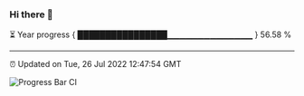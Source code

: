 ### Hi there 👋

⏳ Year progress { ████████████████▁▁▁▁▁▁▁▁▁▁▁▁▁▁ } 56.58 %

---

⏰ Updated on Tue, 26 Jul 2022 12:47:54 GMT

![Progress Bar CI](https://github.com/ZhaoGui/ZhaoGui/workflows/Progress%20Bar%20CI/badge.svg)
